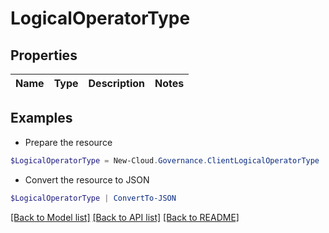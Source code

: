 # LogicalOperatorType
## Properties

Name | Type | Description | Notes
------------ | ------------- | ------------- | -------------

## Examples

- Prepare the resource
```powershell
$LogicalOperatorType = New-Cloud.Governance.ClientLogicalOperatorType 
```

- Convert the resource to JSON
```powershell
$LogicalOperatorType | ConvertTo-JSON
```

[[Back to Model list]](../README.md#documentation-for-models) [[Back to API list]](../README.md#documentation-for-api-endpoints) [[Back to README]](../README.md)

